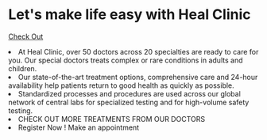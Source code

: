 # Let's make life easy with Heal Clinic

<a href="https://health-care-999.netlify.app/">Check Out</a>

<li>At Heal Clinic, over 50 doctors across 20 specialties are ready to care for you. Our special doctors treats complex or rare conditions in adults and children.</li>
<li>Our state-of-the-art treatment options, comprehensive care and 24-hour availability help patients return to good health as quickly as possible.</li>
<li>Standardized processes and procedures are used across our global network of central labs for specialized testing and for high-volume safety testing.</li>
<li>CHECK OUT MORE TREATMENTS FROM OUR DOCTORS</li>
<li>Register Now ! Make an appointment</li>
